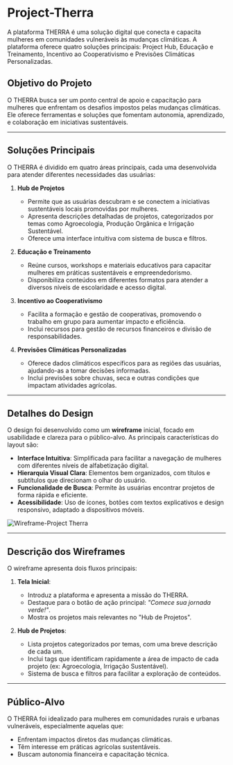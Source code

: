 # Project-Therra
A plataforma THERRA é uma solução digital que conecta e capacita mulheres em comunidades vulneráveis ​​às mudanças climáticas. A plataforma oferece quatro soluções principais: Project Hub, Educação e Treinamento, Incentivo ao Cooperativismo e Previsões Climáticas Personalizadas.

## **Objetivo do Projeto**
O THERRA busca ser um ponto central de apoio e capacitação para mulheres que enfrentam os desafios impostos pelas mudanças climáticas. Ele oferece ferramentas e soluções que fomentam autonomia, aprendizado, e colaboração em iniciativas sustentáveis.

---

## **Soluções Principais**
O THERRA é dividido em quatro áreas principais, cada uma desenvolvida para atender diferentes necessidades das usuárias:

1. **Hub de Projetos**
   - Permite que as usuárias descubram e se conectem a iniciativas sustentáveis locais promovidas por mulheres.
   - Apresenta descrições detalhadas de projetos, categorizados por temas como Agroecologia, Produção Orgânica e Irrigação Sustentável.
   - Oferece uma interface intuitiva com sistema de busca e filtros.

2. **Educação e Treinamento**
   - Reúne cursos, workshops e materiais educativos para capacitar mulheres em práticas sustentáveis e empreendedorismo.
   - Disponibiliza conteúdos em diferentes formatos para atender a diversos níveis de escolaridade e acesso digital.

3. **Incentivo ao Cooperativismo**
   - Facilita a formação e gestão de cooperativas, promovendo o trabalho em grupo para aumentar impacto e eficiência.
   - Inclui recursos para gestão de recursos financeiros e divisão de responsabilidades.

4. **Previsões Climáticas Personalizadas**
   - Oferece dados climáticos específicos para as regiões das usuárias, ajudando-as a tomar decisões informadas.
   - Inclui previsões sobre chuvas, seca e outras condições que impactam atividades agrícolas.

---

## **Detalhes do Design**
O design foi desenvolvido como um **wireframe** inicial, focado em usabilidade e clareza para o público-alvo. As principais características do layout são:

- **Interface Intuitiva**: Simplificada para facilitar a navegação de mulheres com diferentes níveis de alfabetização digital.
- **Hierarquia Visual Clara**: Elementos bem organizados, com títulos e subtítulos que direcionam o olhar do usuário.
- **Funcionalidade de Busca**: Permite às usuárias encontrar projetos de forma rápida e eficiente.
- **Acessibilidade**: Uso de ícones, botões com textos explicativos e design responsivo, adaptado a dispositivos móveis.

![Wireframe-Project Therra](https://github.com/user-attachments/assets/919b7d95-83ad-4f17-8400-0d3b4c064dc2)

---

## **Descrição dos Wireframes**
O wireframe apresenta dois fluxos principais:

1. **Tela Inicial**:
   - Introduz a plataforma e apresenta a missão do THERRA.
   - Destaque para o botão de ação principal: *"Comece sua jornada verde!"*.
   - Mostra os projetos mais relevantes no "Hub de Projetos".

2. **Hub de Projetos**:
   - Lista projetos categorizados por temas, com uma breve descrição de cada um.
   - Inclui tags que identificam rapidamente a área de impacto de cada projeto (ex: Agroecologia, Irrigação Sustentável).
   - Sistema de busca e filtros para facilitar a exploração de conteúdos.

---

## **Público-Alvo**
O THERRA foi idealizado para mulheres em comunidades rurais e urbanas vulneráveis, especialmente aquelas que:

- Enfrentam impactos diretos das mudanças climáticas.
- Têm interesse em práticas agrícolas sustentáveis.
- Buscam autonomia financeira e capacitação técnica.
